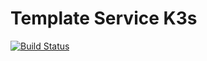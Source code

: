 # Template Service K3s

[![Build Status](https://jenkins.ravcube.com/buildStatus/icon?job=PR%20Public/PR%20Template%20Service%20K3s&style=plastic)](https://jenkins.ravcube.com/job/PR%20Public/job/PR%20Template%20Service%20K3s/lastBuild/pipeline-overview/)